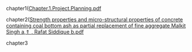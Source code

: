 chapter1([Chapter.1.Project.Planning.pdf](https://github.com/sukhwinder5035/Project-Management/files/11300398/Chapter.1.Project.Planning.pdf)

chapter2([Strength properties and micro-structural properties of concrete containing coal bottom ash as partial replacement of fine aggregate Malkit Singh a,⇑ , Rafat Siddique b.pdf](https://github.com/sukhwinder5035/Project-Management/files/11300399/Strength.properties.and.micro-structural.properties.of.concrete.containing.coal.bottom.ash.as.partial.replacement.of.fine.aggregate.Malkit.Singh.a.Rafat.Siddique.b.pdf)

chapter3

